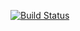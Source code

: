 [![Build Status](https://travis-ci.org/VioletGiraffe/WallClock.svg?branch=master)](https://travis-ci.org/VioletGiraffe/WallClock)

